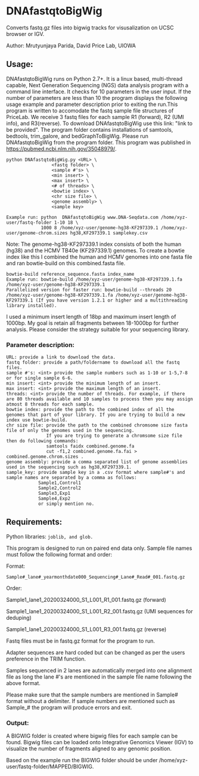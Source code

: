 # DNAfastqtoBigWig
Converts fastq.gz files into bigwig tracks for visusalization on UCSC browser or IGV.

Author: Mrutyunjaya Parida, David Price Lab, UIOWA

## Usage:
DNAfastqtoBigWig runs on Python 2.7+. It is a linux based, multi-thread capable, Next Generation Sequencing (NGS) data analysis program with a command line interface.
It checks for 10 parameters in the user input. If the number of parameters are less than 10 the program displays the following usage example and parameter description prior to exiting the run.This program is written to accomodate the fastq sample file structures of PriceLab. We receive 3 fastq files for each sample R1 (forward), R2 (UMI info), and R3(reverse). To download DNAfastqtoBigWig use this link: "link to be provided". The program folder contains installations of samtools, bedtools, trim_galore, and bedGraphToBigWig. Please run DNAfastqtoBigWig from the program folder. This program was published in https://pubmed.ncbi.nlm.nih.gov/35048979/.

```
python DNAfastqtoBigWig.py <URL> \
                 <fastq folder> \
                 <sample #'s> \
                 <min insert> \
                 <max insert> \
                 <# of threads> \
                 <bowtie index> \
                 <chr size file> \
                 <genome assembly> \
                 <sample key>
                 
Example run: python  DNAfastqtoBigWig www.DNA-Seqdata.com /home/xyz-user/fastq-folder 1-10 18 \
             1000 8 /home/xyz-user/genome-hg38-KF297339.1 /home/xyz-user/genome-chrom.sizes hg38,KF297339.1 samplekey.csv                 
```

Note: The genome-hg38-KF297339.1 index consists of both the human (hg38) and the HCMV TB40e (KF297339.1) genomes. To create a bowtie index like this I combined the human and HCMV genomes into one fasta file and ran bowtie-build on this combined.fasta file.
```
bowtie-build reference_sequence.fasta index_name
Example run: bowtie-build /home/xyz-user/genome-hg38-KF297339.1.fa /home/xyz-user/genome-hg38-KF297339.1
Parallelized version for faster run: bowtie-build --threads 20 /home/xyz-user/genome-hg38-KF297339.1.fa /home/xyz-user/genome-hg38-KF297339.1 (If you have version 1.2.1 or higher and a multithreading library installed).
```
I used a minimum insert length of 18bp and maximum insert length of 1000bp. My goal is retain all fragments between 18-1000bp for further analysis. Please consider the strategy suitable for your sequencing library.

### Parameter description:
```
URL: provide a link to download the data.
fastq folder: provide a path/foldername to download all the fastq files.
sample #'s: <int> provide the sample numbers such as 1-10 or 1-5,7-8 or for single sample 6-6.
min insert: <int> provide the minimum length of an insert.
max insert: <int> provide the maximum length of an insert.
threads: <int> provide the number of threads. For example, if there are 80 threads available and 10 samples to process then you may assign atmost 8 threads for each sample.
bowtie index: provide the path to the combined index of all the genomes that part of your library. If you are trying to build a new index use bowtie-build.
chr size file: provide the path to the combined chromsome size fasta file of only the genomes used in the sequencing.
               If you are trying to generate a chromsome size file then do following commands:
               samtools faidx combined.genome.fa
               cut -f1,2 combined.genome.fa.fai > combined.genome.chrom.sizes .
genome assembly: provide a comma separated list of genome assemblies used in the sequencing such as hg38,KF297339.1.
sample_key: provide sample key in a .csv format where sample#'s and sample names are separated by a comma as follows:
            Sample1,Control1
            Sample2,Control2
            Sample3,Exp1
            Sample4,Exp2
            or simply mention no.

```
## Requirements:
Python libraries: ``` joblib, and glob. ```

This program is designed to run on paired end data only. Sample file names must follow the following format and order:

Format:
```
Sample#_lane#_yearmonthdate000_Sequencing#_Lane#_Read#_001.fastq.gz
```
Order:

Sample1_lane1_20200324000_S1_L001_R1_001.fastq.gz (forward)

Sample1_lane1_20200324000_S1_L001_R2_001.fastq.gz (UMI sequences for deduping)

Sample1_lane1_20200324000_S1_L001_R3_001.fastq.gz (reverse)

Fastq files must be in fastq.gz format for the program to run. 

Adapter sequences are hard coded but can be changed as per the users preference in the TRIM function.

Samples sequenced in 2 lanes are automatically merged into one alignment file as long the lane #'s are mentioned in the sample file name following the above format.

Please make sure that the sample numbers are mentioned in Sample# format without a delimiter. If sample numbers are mentioned such as Sample_# the program will produce errors and exit.

### Output:
A BIGWIG folder is created where bigwig files for each sample can be found. Bigwig files can be loaded onto Integrative Genomics Viewer (IGV) to visualize the number of fragments aligned to any genomic position.

Based on the example run the BIGWIG folder should be under /home/xyz-user/fastq-folder/MAPPED/BIGWIG.
